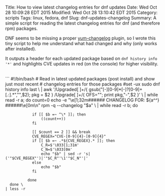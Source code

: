 Title: How to view latest changelog entries for dnf updates
Date: Wed Oct 28 10:09:28 EDT 2015
Modified: Wed Oct 28 13:10:42 EDT 2015
Category: scripts
Tags: linux, fedora, dnf
Slug: dnf-updates-changelog
Summary: A simple script for reading the latest changelog entries for dnf (and therefore rpm) packages.

DNF seems to be missing a proper [yum-changelog](http://linux.die.net/man/1/yum-changelog) plugin, 
so I wrote this tiny script to help me understand what had changed and why (only works after installed).

It outputs a header for each updated package based on `dnf history info '*'` and highlights CVE updates in red (on the console) for higher visibility.

<br />
```
#!/bin/bash
# Read in latest updated packages (post install) and show just most recent
# changelog entries for those packages
#set -ux 
sudo dnf history info last \
	| awk '/Upgraded[ ]+/{ gsub("[-][0-9]*[-]?[0-9]+[.:].*","",$2); pkg = $2 } /Upgrade[ ]+/{ OFS=""; print pkg,"-",$2 }' \
	| while read -r a; do
		count=0
		echo -e "\e[1;32m###### CHANGELOG FOR: ${a^^} ######\e[0m\n"
		rpm -q --changelog "$a" \
			| while read -r b; do
				
				if [[ $b =~ ^\* ]]; then
					((count++))
				fi
				
				[[ $count == 2 ]] && break
				CVE_REGEX="CVE-[0-9]{4}-[0-9]{4}"
				if [[ $b =~ .*${CVE_REGEX}.* ]]; then
					C_R=$'\033[1;31m'
					C_N=$'\033[0m'
					echo "$b" | sed -r 's|('"$CVE_REGEX"')|'"$C_R"'\1'"$C_N"'|'
				else 
					echo "$b"
				fi

			  done
	  done \
	| less -r
```
